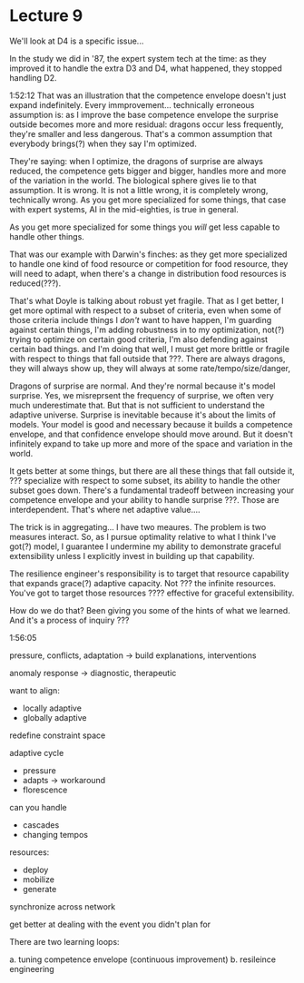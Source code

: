 # Lecture 9

We'll look at D4 is a specific issue...

In the study we did in '87, the expert system tech at the time: as they improved it to handle the extra D3 and D4, what happened, they stopped handling D2.

1:52:12
That was an illustration that the competence envelope doesn't just expand
indefinitely. Every immprovement... technically erroneous assumption is: as I improve the base
competence envelope the surprise outside becomes more and more residual:
dragons occur less frequently, they're smaller and less dangerous. That's a
common assumption that everybody brings(?) when they say I'm optimized.

They're saying: when I optimize, the dragons of surprise are always reduced,
the competence gets bigger and bigger, handles more and more of the variation
in the world. The biological sphere gives lie to that assumption. It is wrong.
It is not a little wrong, it is completely wrong, technically wrong. As you
get more specialized for some things, that case with expert systems, AI in the
mid-eighties, is true in general.

As you get more specialized for some things
you *will* get less capable to handle other things.

That was our example with
Darwin's finches: as they get more specialized to handle one kind of food resource
or competition for food resource, they will need to adapt, when there's a change in distribution
food resources is reduced(???).

 That's what Doyle is talking about robust yet fragile.
That as I get better, I get more optimal with respect to a subset of criteria, even when some of those criteria
include things I *don't* want to have happen, I'm guarding against certain things, I'm adding robustness in to my
optimization, not(?) trying to optimize on certain good criteria, I'm also defending against certain bad things. and I'm doing that well, I must 
get more brittle or fragile with respect to things that fall outside that ???. There are always dragons, they will always show up, they will always at some rate/tempo/size/danger,

Dragons of surprise are normal. And they're normal because it's model surprise. Yes, we misreprsent the frequency of surprise, we often very much underestimate that. But that is
not sufficient to understand the adaptive universe. Surprise is inevitable because it's about the limits of models. Your model is good and necessary because it builds a competence
envelope, and that confidence envelope should move around. But it doesn't infinitely expand to take up more and more of the space and variation in the world. 

It gets better at some things, but there are all these things that fall outside it, ??? specialize with respect to some subset, its ability to handle the other subset goes down.
There's a fundamental tradeoff between increasing your competence envelope and your ability to handle surprise ???. Those are interdependent. That's where net adaptive value....

The trick is in aggregating... I have two meaures. The problem is two measures interact. So, as I pursue optimality relative to what I think I've got(?) model, I guarantee I undermine my ability to demonstrate graceful extensibility unless I explicitly invest in building up that capability. 

The resilience engineer's responsibility is to target that resource
capability that expands grace(?) adaptive capacity. Not ??? the infinite
resources. You've got to target those resources ???? effective for graceful
extensibility.

How do we do that? Been giving you some of the hints of what we learned. And it's a process of inquiry ???

1:56:05

pressure, conflicts, adaptation → build explanations, interventions

anomaly response → diagnostic, therapeutic

want to align:
* locally adaptive
* globally adaptive

redefine constraint space


adaptive cycle
* pressure
* adapts → workaround
* florescence

can you handle
* cascades
* changing tempos

resources:
* deploy
* mobilize
* generate

synchronize across network

get better at dealing with the event you didn't plan for

There are two learning loops:

a. tuning competence envelope (continuous improvement)
b. resileince engineering